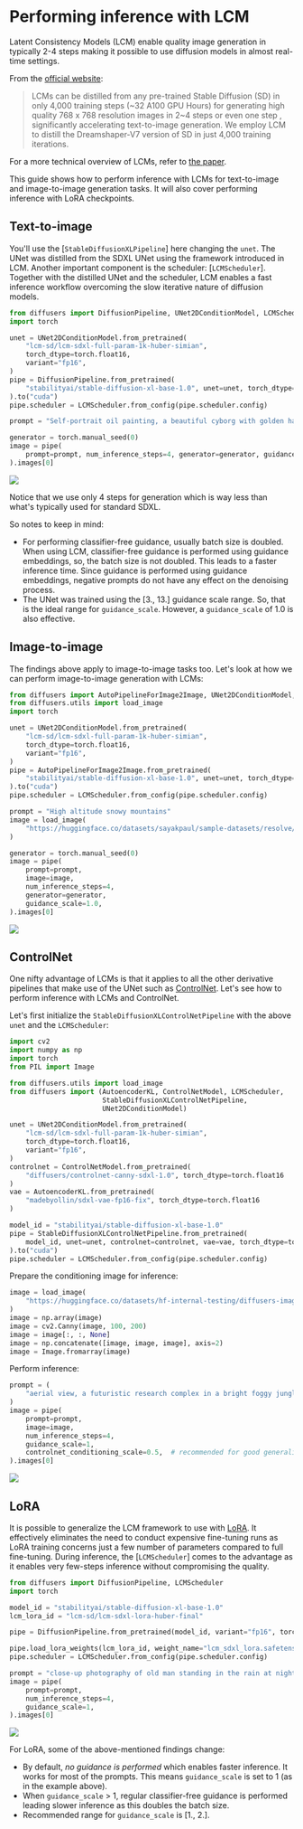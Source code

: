 <!--Copyright 2023 The HuggingFace Team. All rights reserved.

Licensed under the Apache License, Version 2.0 (the "License"); you may not use this file except in compliance with
the License. You may obtain a copy of the License at

http://www.apache.org/licenses/LICENSE-2.0

Unless required by applicable law or agreed to in writing, software distributed under the License is distributed on
an "AS IS" BASIS, WITHOUT WARRANTIES OR CONDITIONS OF ANY KIND, either express or implied. See the License for the
specific language governing permissions and limitations under the License.
-->

# Performing inference with LCM

Latent Consistency Models (LCM) enable quality image generation in typically 2-4 steps making it possible to use diffusion models in almost real-time settings. 

From the [official website](https://latent-consistency-models.github.io/):

> LCMs can be distilled from any pre-trained Stable Diffusion (SD) in only 4,000 training steps (~32 A100 GPU Hours) for generating high quality 768 x 768 resolution images in 2~4 steps or even one step , significantly accelerating text-to-image generation. We employ LCM to distill the Dreamshaper-V7 version of SD in just 4,000 training iterations.

For a more technical overview of LCMs, refer to [the paper](https://huggingface.co/papers/2310.04378).

This guide shows how to perform inference with LCMs for text-to-image and image-to-image generation tasks. It will also cover performing inference with LoRA checkpoints.

## Text-to-image

You'll use the [`StableDiffusionXLPipeline`] here changing the `unet`. The UNet was distilled from the SDXL UNet using the framework introduced in LCM. Another important component is the scheduler: [`LCMScheduler`]. Together with the distilled UNet and the scheduler, LCM enables a fast inference workflow overcoming the slow iterative nature of diffusion models.

```python
from diffusers import DiffusionPipeline, UNet2DConditionModel, LCMScheduler
import torch

unet = UNet2DConditionModel.from_pretrained(
    "lcm-sd/lcm-sdxl-full-param-1k-huber-simian",
    torch_dtype=torch.float16,
    variant="fp16",
)
pipe = DiffusionPipeline.from_pretrained(
    "stabilityai/stable-diffusion-xl-base-1.0", unet=unet, torch_dtype=torch.float16
).to("cuda")
pipe.scheduler = LCMScheduler.from_config(pipe.scheduler.config)

prompt = "Self-portrait oil painting, a beautiful cyborg with golden hair, 8k"

generator = torch.manual_seed(0)
image = pipe(
    prompt=prompt, num_inference_steps=4, generator=generator, guidance_scale=1.0
).images[0]
```

![](https://huggingface.co/datasets/huggingface/documentation-images/resolve/main/diffusers/lcm/lcm_intro.png)

Notice that we use only 4 steps for generation which is way less than what's typically used for standard SDXL.

So notes to keep in mind:

* For performing classifier-free guidance, usually batch size is doubled. When using LCM, classifier-free guidance is performed using guidance embeddings, so, the batch size is not doubled. This leads to a faster inference time. Since guidance is performed using guidance embeddings, negative prompts do not have any effect on the denoising process.
* The UNet was trained using the [3., 13.] guidance scale range. So, that is the ideal range for `guidance_scale`. However, a `guidance_scale` of 1.0 is also effective.

## Image-to-image

The findings above apply to image-to-image tasks too. Let's look at how we can perform image-to-image generation with LCMs: 

```python
from diffusers import AutoPipelineForImage2Image, UNet2DConditionModel, LCMScheduler
from diffusers.utils import load_image
import torch

unet = UNet2DConditionModel.from_pretrained(
    "lcm-sd/lcm-sdxl-full-param-1k-huber-simian",
    torch_dtype=torch.float16,
    variant="fp16",
)
pipe = AutoPipelineForImage2Image.from_pretrained(
    "stabilityai/stable-diffusion-xl-base-1.0", unet=unet, torch_dtype=torch.float16
).to("cuda")
pipe.scheduler = LCMScheduler.from_config(pipe.scheduler.config)

prompt = "High altitude snowy mountains"
image = load_image(
    "https://huggingface.co/datasets/sayakpaul/sample-datasets/resolve/main/snowy_mountains.jpeg"
)

generator = torch.manual_seed(0)
image = pipe(
    prompt=prompt,
    image=image,
    num_inference_steps=4,
    generator=generator,
    guidance_scale=1.0,
).images[0]
```

![](https://huggingface.co/datasets/huggingface/documentation-images/resolve/main/diffusers/lcm/lcm_i2i.png)

## ControlNet

One nifty advantage of LCMs is that it applies to all the other derivative pipelines that make use of the UNet such as [ControlNet](./controlnet.md). Let's see how to perform inference with LCMs and ControlNet.

Let's first initialize the `StableDiffusionXLControlNetPipeline` with the above `unet` and the `LCMScheduler`:

```python
import cv2
import numpy as np
import torch
from PIL import Image

from diffusers.utils import load_image
from diffusers import (AutoencoderKL, ControlNetModel, LCMScheduler,
                       StableDiffusionXLControlNetPipeline,
                       UNet2DConditionModel)

unet = UNet2DConditionModel.from_pretrained(
    "lcm-sd/lcm-sdxl-full-param-1k-huber-simian",
    torch_dtype=torch.float16,
    variant="fp16",
)
controlnet = ControlNetModel.from_pretrained(
    "diffusers/controlnet-canny-sdxl-1.0", torch_dtype=torch.float16
)
vae = AutoencoderKL.from_pretrained(
    "madebyollin/sdxl-vae-fp16-fix", torch_dtype=torch.float16
)

model_id = "stabilityai/stable-diffusion-xl-base-1.0"
pipe = StableDiffusionXLControlNetPipeline.from_pretrained(
    model_id, unet=unet, controlnet=controlnet, vae=vae, torch_dtype=torch.float16
).to("cuda")
pipe.scheduler = LCMScheduler.from_config(pipe.scheduler.config)
```

Prepare the conditioning image for inference:

```python
image = load_image(
    "https://huggingface.co/datasets/hf-internal-testing/diffusers-images/resolve/main/sd_controlnet/hf-logo.png"
)
image = np.array(image)
image = cv2.Canny(image, 100, 200)
image = image[:, :, None]
image = np.concatenate([image, image, image], axis=2)
image = Image.fromarray(image)
```

Perform inference:

```python
prompt = (
    "aerial view, a futuristic research complex in a bright foggy jungle, hard lighting"
)
image = pipe(
    prompt=prompt,
    image=image,
    num_inference_steps=4,
    guidance_scale=1,
    controlnet_conditioning_scale=0.5,  # recommended for good generalization
).images[0]
```

![](https://huggingface.co/datasets/huggingface/documentation-images/resolve/main/diffusers/lcm/lcm_controlnet.png)

## LoRA

It is possible to generalize the LCM framework to use with [LoRA](../training/lora.md). It effectively eliminates the need to conduct expensive fine-tuning runs as LoRA training concerns just a few number of parameters compared to full fine-tuning. During inference, the [`LCMScheduler`] comes to the advantage as it enables very few-steps inference without compromising the quality.

```python
from diffusers import DiffusionPipeline, LCMScheduler
import torch

model_id = "stabilityai/stable-diffusion-xl-base-1.0"
lcm_lora_id = "lcm-sd/lcm-sdxl-lora-huber-final"

pipe = DiffusionPipeline.from_pretrained(model_id, variant="fp16", torch_dtype=torch.float16).to("cuda")

pipe.load_lora_weights(lcm_lora_id, weight_name="lcm_sdxl_lora.safetensors")
pipe.scheduler = LCMScheduler.from_config(pipe.scheduler.config)

prompt = "close-up photography of old man standing in the rain at night, in a street lit by lamps, leica 35mm summilux"
image = pipe(
    prompt=prompt,
    num_inference_steps=4,
    guidance_scale=1,
).images[0]
```

![](https://huggingface.co/datasets/huggingface/documentation-images/resolve/main/diffusers/lcm/lora_lcm.png)

For LoRA, some of the above-mentioned findings change: 

* By default, _no guidance is performed_ which enables faster inference. It works for most of the prompts. This means `guidance_scale` is set to 1 (as in the example above).
* When `guidance_scale` > 1, regular classifier-free guidance is performed leading slower inference as this doubles the batch size. 
* Recommended range for `guidance_scale` is [1., 2.].